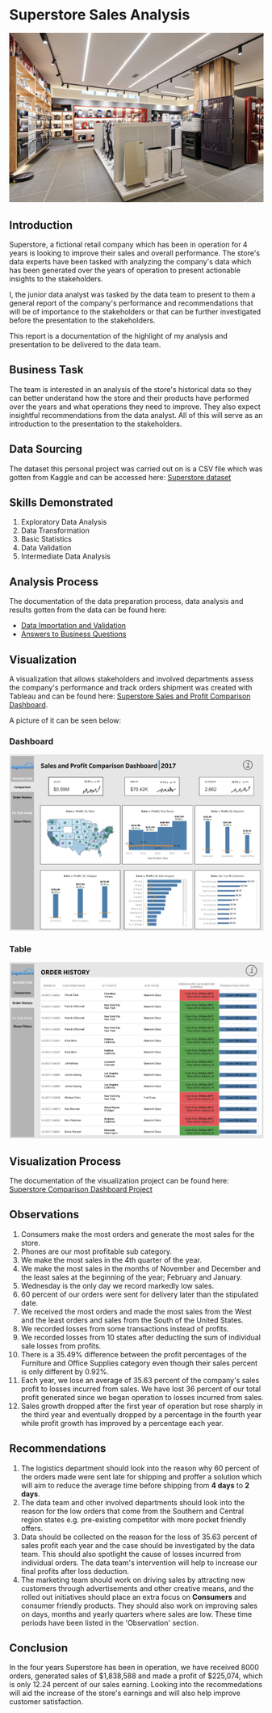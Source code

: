 # Superstore Sales Analysis
![Department Store Stock Photo Credit: Getty Images/iStockphoto](3.jpg)

## Introduction
Superstore, a fictional retail company which has been in operation for 4 years is looking to improve their sales and overall performance. The store's data experts have been tasked with analyzing the company's data which has been generated over the years of operation to present actionable insights to the stakeholders.

I, the junior data analyst was tasked by the data team to present to them a general report of the company's performance and recommendations that will be of importance to the stakeholders or that can be further investigated before the presentation to the stakeholders.

This report is a documentation of the highlight of my analysis and presentation to be delivered to the data team.

## Business Task
The team is interested in an analysis of the store's historical data so they can better understand how the store and their products have performed over the years and what operations they need to improve. They also expect insightful recommendations from the data analyst. All of this will serve as an introduction to the presentation to the stakeholders.

## Data Sourcing 
The dataset this personal project was carried out on is a CSV file which was gotten from Kaggle and can be accessed here: [Superstore dataset ](https://www.kaggle.com/blurredmachine/superstore-time-series-dataset)

## Skills Demonstrated
1. Exploratory Data Analysis 
2. Data Transformation
3. Basic Statistics
4. Data Validation
5. Intermediate Data Analysis

## Analysis Process
The documentation of the data preparation process, data analysis and results gotten from the data can be found here:
- [Data Importation and Validation](https://github.com/NelsonAbolaji/Superstore-Sales-Analysis/blob/main/data_importation_and_validation.md)
- [Answers to Business Questions](https://github.com/NelsonAbolaji/Superstore-Sales-Analysis/blob/main/Superstore_order_queries.md)

## Visualization
A visualization that allows stakeholders and involved departments assess the company's performance and track orders shipment was created with Tableau and can be found here: [Superstore Sales and Profit Comparison Dashboard](https://public.tableau.com/app/profile/osingunwa.nelson.abolaji/viz/SuperstoreSalesDashboard_16956083762320/SalesandProfitComparisonDashboard#1). 


A picture of it can be seen below:
### Dashboard
![A dashboard comparing Superstore's Sales and Profit](https://github.com/NelsonAbolaji/Superstore-Sales-Analysis/blob/main/Superstore%20Comparison%20Dashboard.png)

### Table
![A table that contains Superstore Order History](https://github.com/NelsonAbolaji/Superstore-Sales-Analysis/blob/main/Order%20History.png)



## Visualization Process
The documentation of the visualization project can be found here: [Superstore Comparison Dashboard Project](https://github.com/NelsonAbolaji/Superstore-Comparison-Dashboard)

## Observations
1) Consumers make the most orders and generate the most sales for the store.
2) Phones are our most profitable sub category.
3) We make the most sales in the 4th quarter of the year.
4) We make the most sales in the months of November and December and the least sales at the beginning of the year; February and January.
5) Wednesday is the only day we record markedly low sales.
6) 60 percent of our orders were sent for delivery later than the stipulated date.
7) We received the most orders and made the most sales from the West and the least orders and sales from the South of the United States.
8) We recorded losses from some transactions instead of profits.
9) We recorded losses from 10 states after deducting the sum of individual sale losses from profits.
10) There is a 35.49% difference between the profit percentages of the Furniture and Office Supplies category even though their sales percent is only different by 0.92%. 
11) Each year, we lose an average of 35.63 percent of the company's sales profit to losses incurred from  sales. We have lost 36 percent of our total profit generated since we began operation to losses incurred from sales. 
12) Sales growth dropped after the first year of operation but rose sharply in the third year and eventually dropped by a percentage in the fourth year while profit growth has improved by a percentage each year. 

## Recommendations
1) The logistics department should look into the reason why 60 percent of the orders made were sent late for shipping and proffer a solution which will aim to reduce the average time before shipping from **4 days** to **2 days**.
2) The data team and other involved departments should look into the reason for the low orders that come from the Southern and Central region states e.g. pre-existing competitor with more pocket friendly offers. 
3) Data should be collected on the reason for the loss of 35.63 percent of sales profit each year and the case should be investigated by the data team. This should also spotlight the cause of losses incurred from individual orders. The data team's intervention will help to increase our final profits after loss deduction. 
4) The marketing team should work on driving sales by attracting new customers through advertisements and other creative means, and the rolled out initiatives should place an extra focus on **Consumers** and consumer friendly products. They should also work on improving sales on days, months and yearly quarters where sales are low. These time periods have been listed in the 'Observation' section.


## Conclusion
In the four years Superstore has been in operation, we have received 8000 orders, generated sales of $1,838,588 and made a profit of $225,074, which is only 12.24 percent of our sales earning. Looking into the recommedations will aid the increase of the store's earnings and will also help improve customer satisfaction.
